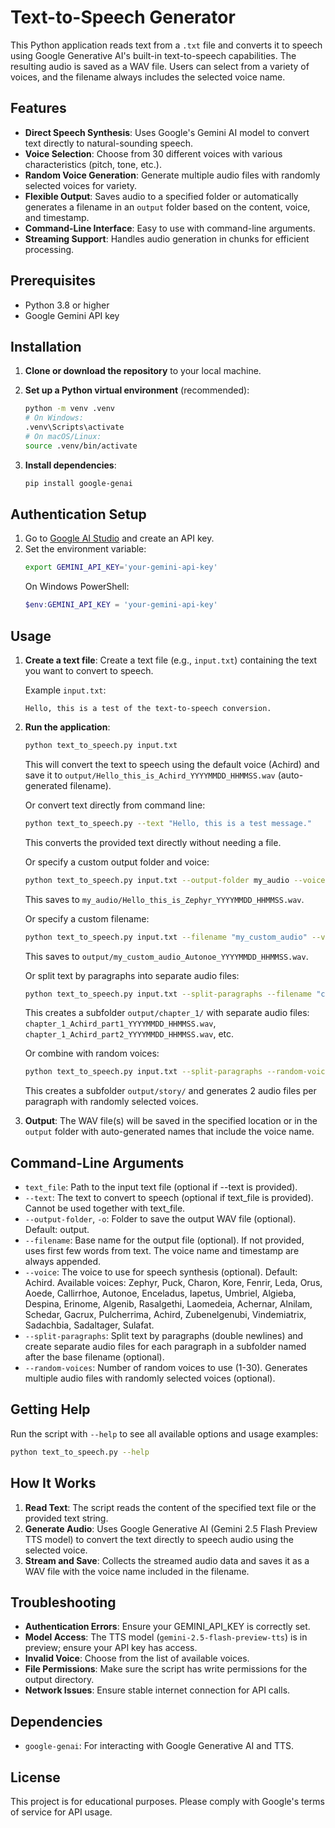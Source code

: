 # Text-to-Speech Generator

This Python application reads text from a `.txt` file and converts it to speech using Google Generative AI's built-in text-to-speech capabilities. The resulting audio is saved as a WAV file. Users can select from a variety of voices, and the filename always includes the selected voice name.

## Features

- **Direct Speech Synthesis**: Uses Google's Gemini AI model to convert text directly to natural-sounding speech.
- **Voice Selection**: Choose from 30 different voices with various characteristics (pitch, tone, etc.).
- **Random Voice Generation**: Generate multiple audio files with randomly selected voices for variety.
- **Flexible Output**: Saves audio to a specified folder or automatically generates a filename in an `output` folder based on the content, voice, and timestamp.
- **Command-Line Interface**: Easy to use with command-line arguments.
- **Streaming Support**: Handles audio generation in chunks for efficient processing.

## Prerequisites

- Python 3.8 or higher
- Google Gemini API key

## Installation

1. **Clone or download the repository** to your local machine.

2. **Set up a Python virtual environment** (recommended):
   ```bash
   python -m venv .venv
   # On Windows:
   .venv\Scripts\activate
   # On macOS/Linux:
   source .venv/bin/activate
   ```

3. **Install dependencies**:
   ```bash
   pip install google-genai
   ```

## Authentication Setup

1. Go to [Google AI Studio](https://ai.google.dev/aistudio) and create an API key.
2. Set the environment variable:
   ```bash
   export GEMINI_API_KEY='your-gemini-api-key'
   ```
   On Windows PowerShell:
   ```powershell
   $env:GEMINI_API_KEY = 'your-gemini-api-key'
   ```

## Usage

1. **Create a text file**: Create a text file (e.g., `input.txt`) containing the text you want to convert to speech.

   Example `input.txt`:
   ```
   Hello, this is a test of the text-to-speech conversion.
   ```

2. **Run the application**:
   ```bash
   python text_to_speech.py input.txt
   ```
   This will convert the text to speech using the default voice (Achird) and save it to `output/Hello_this_is_Achird_YYYYMMDD_HHMMSS.wav` (auto-generated filename).

   Or convert text directly from command line:
   ```bash
   python text_to_speech.py --text "Hello, this is a test message."
   ```
   This converts the provided text directly without needing a file.

   Or specify a custom output folder and voice:
   ```bash
   python text_to_speech.py input.txt --output-folder my_audio --voice Zephyr
   ```
   This saves to `my_audio/Hello_this_is_Zephyr_YYYYMMDD_HHMMSS.wav`.

   Or specify a custom filename:
   ```bash
   python text_to_speech.py input.txt --filename "my_custom_audio" --voice Autonoe
   ```
   This saves to `output/my_custom_audio_Autonoe_YYYYMMDD_HHMMSS.wav`.

   Or split text by paragraphs into separate audio files:
   ```bash
   python text_to_speech.py input.txt --split-paragraphs --filename "chapter_1"
   ```
   This creates a subfolder `output/chapter_1/` with separate audio files: `chapter_1_Achird_part1_YYYYMMDD_HHMMSS.wav`, `chapter_1_Achird_part2_YYYYMMDD_HHMMSS.wav`, etc.

   Or combine with random voices:
   ```bash
   python text_to_speech.py input.txt --split-paragraphs --random-voices 2 --filename "story"
   ```
   This creates a subfolder `output/story/` and generates 2 audio files per paragraph with randomly selected voices.

3. **Output**: The WAV file(s) will be saved in the specified location or in the `output` folder with auto-generated names that include the voice name.

## Command-Line Arguments

- `text_file`: Path to the input text file (optional if --text is provided).
- `--text`: The text to convert to speech (optional if text_file is provided). Cannot be used together with text_file.
- `--output-folder`, `-o`: Folder to save the output WAV file (optional). Default: output.
- `--filename`: Base name for the output file (optional). If not provided, uses first few words from text. The voice name and timestamp are always appended.
- `--voice`: The voice to use for speech synthesis (optional). Default: Achird. Available voices: Zephyr, Puck, Charon, Kore, Fenrir, Leda, Orus, Aoede, Callirrhoe, Autonoe, Enceladus, Iapetus, Umbriel, Algieba, Despina, Erinome, Algenib, Rasalgethi, Laomedeia, Achernar, Alnilam, Schedar, Gacrux, Pulcherrima, Achird, Zubenelgenubi, Vindemiatrix, Sadachbia, Sadaltager, Sulafat.
- `--split-paragraphs`: Split text by paragraphs (double newlines) and create separate audio files for each paragraph in a subfolder named after the base filename (optional).
- `--random-voices`: Number of random voices to use (1-30). Generates multiple audio files with randomly selected voices (optional).

## Getting Help

Run the script with `--help` to see all available options and usage examples:

```bash
python text_to_speech.py --help
```

## How It Works

1. **Read Text**: The script reads the content of the specified text file or the provided text string.
2. **Generate Audio**: Uses Google Generative AI (Gemini 2.5 Flash Preview TTS model) to convert the text directly to speech audio using the selected voice.
3. **Stream and Save**: Collects the streamed audio data and saves it as a WAV file with the voice name included in the filename.

## Troubleshooting

- **Authentication Errors**: Ensure your GEMINI_API_KEY is correctly set.
- **Model Access**: The TTS model (`gemini-2.5-flash-preview-tts`) is in preview; ensure your API key has access.
- **Invalid Voice**: Choose from the list of available voices.
- **File Permissions**: Make sure the script has write permissions for the output directory.
- **Network Issues**: Ensure stable internet connection for API calls.

## Dependencies

- `google-genai`: For interacting with Google Generative AI and TTS.

## License

This project is for educational purposes. Please comply with Google's terms of service for API usage.
